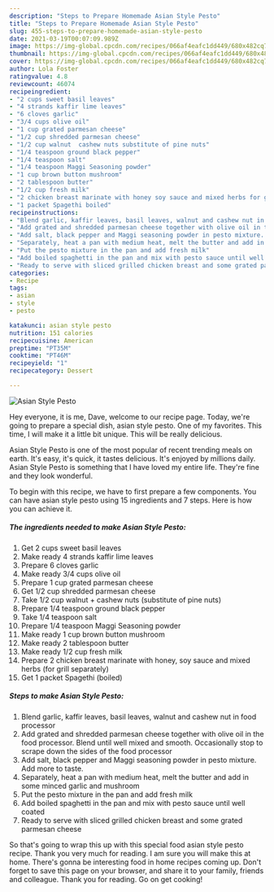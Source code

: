 ```yaml
---
description: "Steps to Prepare Homemade Asian Style Pesto"
title: "Steps to Prepare Homemade Asian Style Pesto"
slug: 455-steps-to-prepare-homemade-asian-style-pesto
date: 2021-03-19T00:07:09.989Z
image: https://img-global.cpcdn.com/recipes/066af4eafc1dd449/680x482cq70/asian-style-pesto-recipe-main-photo.jpg
thumbnail: https://img-global.cpcdn.com/recipes/066af4eafc1dd449/680x482cq70/asian-style-pesto-recipe-main-photo.jpg
cover: https://img-global.cpcdn.com/recipes/066af4eafc1dd449/680x482cq70/asian-style-pesto-recipe-main-photo.jpg
author: Lola Foster
ratingvalue: 4.8
reviewcount: 46074
recipeingredient:
- "2 cups sweet basil leaves"
- "4 strands kaffir lime leaves"
- "6 cloves garlic"
- "3/4 cups olive oil"
- "1 cup grated parmesan cheese"
- "1/2 cup shredded parmesan cheese"
- "1/2 cup walnut  cashew nuts substitute of pine nuts"
- "1/4 teaspoon ground black pepper"
- "1/4 teaspoon salt"
- "1/4 teaspoon Maggi Seasoning powder"
- "1 cup brown button mushroom"
- "2 tablespoon butter"
- "1/2 cup fresh milk"
- "2 chicken breast marinate with honey soy sauce and mixed herbs for grill separately"
- "1 packet Spagethi boiled"
recipeinstructions:
- "Blend garlic, kaffir leaves, basil leaves, walnut and cashew nut in food processor"
- "Add grated and shredded parmesan cheese together with olive oil in the food processor. Blend until well mixed and smooth. Occasionally stop to scrape down the sides of the food processor"
- "Add salt, black pepper and Maggi seasoning powder in pesto mixture. Add more to taste."
- "Separately, heat a pan with medium heat, melt the butter and add in some minced garlic and mushroom"
- "Put the pesto mixture in the pan and add fresh milk"
- "Add boiled spaghetti in the pan and mix with pesto sauce until well coated"
- "Ready to serve with sliced grilled chicken breast and some grated parmesan cheese"
categories:
- Recipe
tags:
- asian
- style
- pesto

katakunci: asian style pesto 
nutrition: 151 calories
recipecuisine: American
preptime: "PT35M"
cooktime: "PT46M"
recipeyield: "1"
recipecategory: Dessert

---
```



![Asian Style Pesto](https://img-global.cpcdn.com/recipes/066af4eafc1dd449/680x482cq70/asian-style-pesto-recipe-main-photo.jpg)

Hey everyone, it is me, Dave, welcome to our recipe page. Today, we're going to prepare a special dish, asian style pesto. One of my favorites. This time, I will make it a little bit unique. This will be really delicious.

Asian Style Pesto is one of the most popular of recent trending meals on earth. It's easy, it's quick, it tastes delicious. It's enjoyed by millions daily. Asian Style Pesto is something that I have loved my entire life. They're fine and they look wonderful.




To begin with this recipe, we have to first prepare a few components. You can have asian style pesto using 15 ingredients and 7 steps. Here is how you can achieve it.

<!--inarticleads1-->

##### The ingredients needed to make Asian Style Pesto:

1. Get 2 cups sweet basil leaves
1. Make ready 4 strands kaffir lime leaves
1. Prepare 6 cloves garlic
1. Make ready 3/4 cups olive oil
1. Prepare 1 cup grated parmesan cheese
1. Get 1/2 cup shredded parmesan cheese
1. Take 1/2 cup walnut + cashew nuts (substitute of pine nuts)
1. Prepare 1/4 teaspoon ground black pepper
1. Take 1/4 teaspoon salt
1. Prepare 1/4 teaspoon Maggi Seasoning powder
1. Make ready 1 cup brown button mushroom
1. Make ready 2 tablespoon butter
1. Make ready 1/2 cup fresh milk
1. Prepare 2 chicken breast marinate with honey, soy sauce and mixed herbs (for grill separately)
1. Get 1 packet Spagethi (boiled)




<!--inarticleads2-->

##### Steps to make Asian Style Pesto:

1. Blend garlic, kaffir leaves, basil leaves, walnut and cashew nut in food processor
1. Add grated and shredded parmesan cheese together with olive oil in the food processor. Blend until well mixed and smooth. Occasionally stop to scrape down the sides of the food processor
1. Add salt, black pepper and Maggi seasoning powder in pesto mixture. Add more to taste.
1. Separately, heat a pan with medium heat, melt the butter and add in some minced garlic and mushroom
1. Put the pesto mixture in the pan and add fresh milk
1. Add boiled spaghetti in the pan and mix with pesto sauce until well coated
1. Ready to serve with sliced grilled chicken breast and some grated parmesan cheese




So that's going to wrap this up with this special food asian style pesto recipe. Thank you very much for reading. I am sure you will make this at home. There's gonna be interesting food in home recipes coming up. Don't forget to save this page on your browser, and share it to your family, friends and colleague. Thank you for reading. Go on get cooking!

